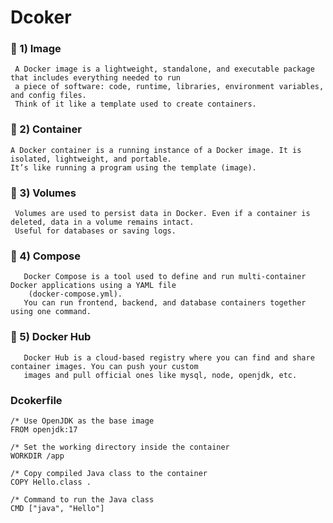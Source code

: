 # Dcoker
### 🔹 1) Image
     A Docker image is a lightweight, standalone, and executable package that includes everything needed to run 
     a piece of software: code, runtime, libraries, environment variables, and config files.
     Think of it like a template used to create containers.
### 🔹 2) Container
    A Docker container is a running instance of a Docker image. It is isolated, lightweight, and portable.
    It’s like running a program using the template (image).
### 🔹 3) Volumes
     Volumes are used to persist data in Docker. Even if a container is deleted, data in a volume remains intact.
     Useful for databases or saving logs.

### 🔹 4) Compose
       Docker Compose is a tool used to define and run multi-container Docker applications using a YAML file 
        (docker-compose.yml).
       You can run frontend, backend, and database containers together using one command.

### 🔹 5) Docker Hub
       Docker Hub is a cloud-based registry where you can find and share container images. You can push your custom
       images and pull official ones like mysql, node, openjdk, etc.


### Dcokerfile
    /* Use OpenJDK as the base image
    FROM openjdk:17
    
    /* Set the working directory inside the container
    WORKDIR /app
    
    /* Copy compiled Java class to the container
    COPY Hello.class .
    
    /* Command to run the Java class
    CMD ["java", "Hello"]
